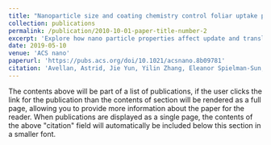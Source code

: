 ```yaml
---
title: "Nanoparticle size and coating chemistry control foliar uptake pathways, translocation, and leaf-to-rhizosphere transport in wheat"
collection: publications
permalink: /publication/2010-10-01-paper-title-number-2
excerpt: 'Explore how nano particle properties affect update and translocations'
date: 2019-05-10
venue: 'ACS nano'
paperurl: 'https://pubs.acs.org/doi/10.1021/acsnano.8b09781'
citation: 'Avellan, Astrid, Jie Yun, Yilin Zhang, Eleanor Spielman-Sun, Jason M. Unrine, Juergen Thieme, Jieran Li, Enzo Lombi, Garret Bland, and Gregory V. Lowry. (2010). &quot;Nanoparticle size and coating chemistry control foliar uptake pathways, translocation, and leaf-to-rhizosphere transport in wheat.&quot; <i>ACS nano</i>. 1(2).'
---
```


The contents above will be part of a list of publications, if the user clicks the link for the publication than the contents of section will be rendered as a full page, allowing you to provide more information about the paper for the reader. When publications are displayed as a single page, the contents of the above "citation" field will automatically be included below this section in a smaller font.
